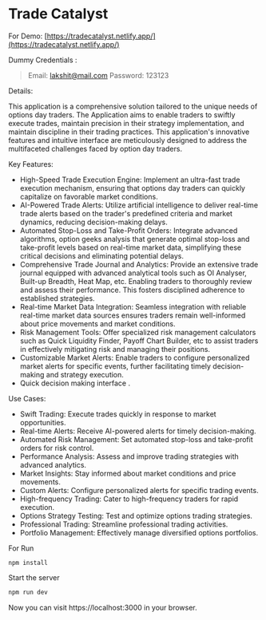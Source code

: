 # Trade Catalyst


For Demo: [https://tradecatalyst.netlify.app/](https://tradecatalyst.netlify.app/)

Dummy Credentials :
> Email: lakshit@mail.com
> Password: 123123

Details:

This application is a comprehensive solution tailored to the unique needs of options day traders. The Application aims to enable traders to swiftly execute trades, maintain precision in their strategy implementation, and maintain discipline in their trading practices. This application's innovative features and intuitive interface are meticulously designed to address the multifaceted challenges faced by option day traders.

Key Features:

* High-Speed Trade Execution Engine: Implement an ultra-fast trade execution mechanism, ensuring that options day traders can quickly capitalize on favorable market conditions.
* AI-Powered Trade Alerts: Utilize artificial intelligence to deliver real-time trade alerts based on the trader's predefined criteria and market dynamics, reducing decision-making delays.
* Automated Stop-Loss and Take-Profit Orders: Integrate advanced algorithms, option geeks analysis that generate optimal stop-loss and take-profit levels based on real-time market data, simplifying these critical decisions and eliminating potential delays.
* Comprehensive Trade Journal and Analytics: Provide an extensive trade journal equipped with advanced analytical tools such as OI Analyser, Built-up Breadth, Heat Map, etc. Enabling traders to thoroughly review and assess their performance. This fosters disciplined adherence to established strategies.
* Real-time Market Data Integration: Seamless integration with reliable real-time market data sources ensures traders remain well-informed about price movements and market conditions.
* Risk Management Tools: Offer specialized risk management calculators such as Quick Liquidity Finder, Payoff Chart Builder, etc to assist traders in effectively mitigating risk and managing their positions.
* Customizable Market Alerts: Enable traders to configure personalized market alerts for specific events, further facilitating timely decision-making and strategy execution.
* Quick decision making interface .

Use Cases:

* Swift Trading: Execute trades quickly in response to market opportunities.
* Real-time Alerts: Receive AI-powered alerts for timely decision-making.
* Automated Risk Management: Set automated stop-loss and take-profit orders for risk control.
* Performance Analysis: Assess and improve trading strategies with advanced analytics.
* Market Insights: Stay informed about market conditions and price movements.
* Custom Alerts: Configure personalized alerts for specific trading events.
* High-frequency Trading: Cater to high-frequency traders for rapid execution.
* Options Strategy Testing: Test and optimize options trading strategies.
* Professional Trading: Streamline professional trading activities.
* Portfolio Management: Effectively manage diversified options portfolios.


For Run
```
npm install
```

Start the server

    
        
```bash
npm run dev
```

Now you can visit https://localhost:3000 in your browser.

